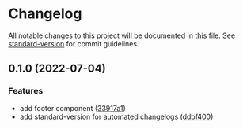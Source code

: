 # Changelog

All notable changes to this project will be documented in this file. See [standard-version](https://github.com/conventional-changelog/standard-version) for commit guidelines.

## 0.1.0 (2022-07-04)


### Features

* add footer component ([33917a1](https://github.com/sergiorivera50/portfolio/commit/33917a192657fbb1450fb9d3b43d92c9309754c7))
* add standard-version for automated changelogs ([ddbf400](https://github.com/sergiorivera50/portfolio/commit/ddbf400e1f5f5f0557ca931b16b8a12843807160))
